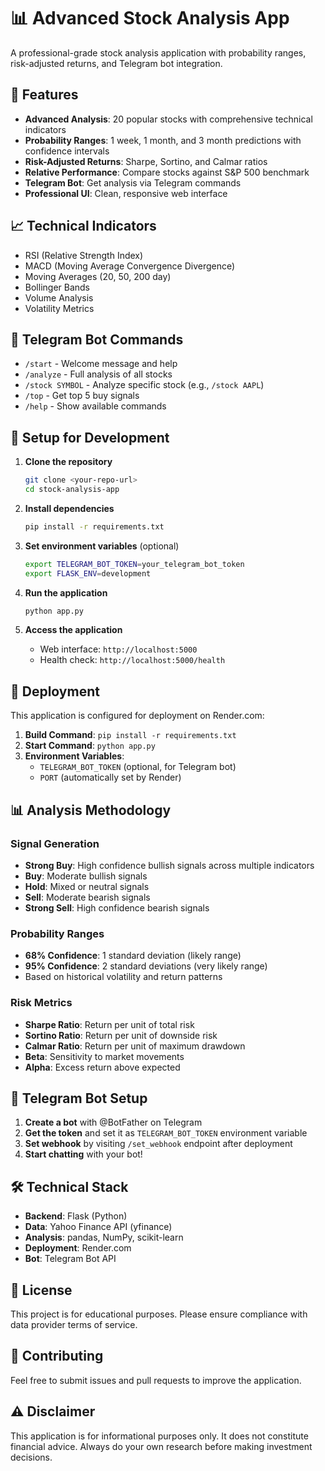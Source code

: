 # 📊 Advanced Stock Analysis App

A professional-grade stock analysis application with probability ranges, risk-adjusted returns, and Telegram bot integration.

## 🚀 Features

- **Advanced Analysis**: 20 popular stocks with comprehensive technical indicators
- **Probability Ranges**: 1 week, 1 month, and 3 month predictions with confidence intervals
- **Risk-Adjusted Returns**: Sharpe, Sortino, and Calmar ratios
- **Relative Performance**: Compare stocks against S&P 500 benchmark
- **Telegram Bot**: Get analysis via Telegram commands
- **Professional UI**: Clean, responsive web interface

## 📈 Technical Indicators

- RSI (Relative Strength Index)
- MACD (Moving Average Convergence Divergence)
- Moving Averages (20, 50, 200 day)
- Bollinger Bands
- Volume Analysis
- Volatility Metrics

## 🤖 Telegram Bot Commands

- `/start` - Welcome message and help
- `/analyze` - Full analysis of all stocks
- `/stock SYMBOL` - Analyze specific stock (e.g., `/stock AAPL`)
- `/top` - Get top 5 buy signals
- `/help` - Show available commands

## 🔧 Setup for Development

1. **Clone the repository**
   ```bash
   git clone <your-repo-url>
   cd stock-analysis-app
   ```

2. **Install dependencies**
   ```bash
   pip install -r requirements.txt
   ```

3. **Set environment variables** (optional)
   ```bash
   export TELEGRAM_BOT_TOKEN=your_telegram_bot_token
   export FLASK_ENV=development
   ```

4. **Run the application**
   ```bash
   python app.py
   ```

5. **Access the application**
   - Web interface: `http://localhost:5000`
   - Health check: `http://localhost:5000/health`

## 🚀 Deployment

This application is configured for deployment on Render.com:

1. **Build Command**: `pip install -r requirements.txt`
2. **Start Command**: `python app.py`
3. **Environment Variables**:
   - `TELEGRAM_BOT_TOKEN` (optional, for Telegram bot)
   - `PORT` (automatically set by Render)

## 📊 Analysis Methodology

### Signal Generation
- **Strong Buy**: High confidence bullish signals across multiple indicators
- **Buy**: Moderate bullish signals
- **Hold**: Mixed or neutral signals
- **Sell**: Moderate bearish signals
- **Strong Sell**: High confidence bearish signals

### Probability Ranges
- **68% Confidence**: 1 standard deviation (likely range)
- **95% Confidence**: 2 standard deviations (very likely range)
- Based on historical volatility and return patterns

### Risk Metrics
- **Sharpe Ratio**: Return per unit of total risk
- **Sortino Ratio**: Return per unit of downside risk
- **Calmar Ratio**: Return per unit of maximum drawdown
- **Beta**: Sensitivity to market movements
- **Alpha**: Excess return above expected

## 📱 Telegram Bot Setup

1. **Create a bot** with @BotFather on Telegram
2. **Get the token** and set it as `TELEGRAM_BOT_TOKEN` environment variable
3. **Set webhook** by visiting `/set_webhook` endpoint after deployment
4. **Start chatting** with your bot!

## 🛠️ Technical Stack

- **Backend**: Flask (Python)
- **Data**: Yahoo Finance API (yfinance)
- **Analysis**: pandas, NumPy, scikit-learn
- **Deployment**: Render.com
- **Bot**: Telegram Bot API

## 📝 License

This project is for educational purposes. Please ensure compliance with data provider terms of service.

## 🤝 Contributing

Feel free to submit issues and pull requests to improve the application.

## ⚠️ Disclaimer

This application is for informational purposes only. It does not constitute financial advice. Always do your own research before making investment decisions.
